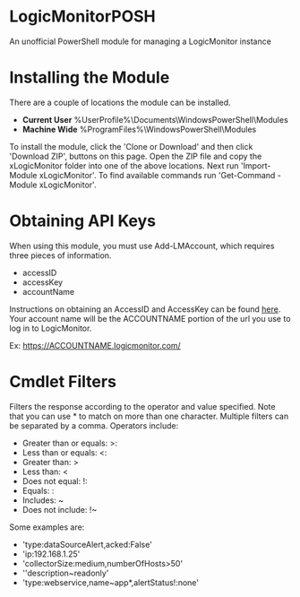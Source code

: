 # LogicMonitorPOSH
An unofficial PowerShell module for managing a LogicMonitor instance

# Installing the Module
There are a couple of locations the module can be installed.

* **Current User** %UserProfile%\Documents\WindowsPowerShell\Modules
* **Machine Wide** %ProgramFiles%\WindowsPowerShell\Modules

To install the module, click the 'Clone or Download' and then click 'Download ZIP', buttons on this page.  Open the ZIP file and copy the xLogicMonitor folder into one of the above locations.  Next run 'Import-Module xLogicMonitor'.  To find available commands run 'Get-Command -Module xLogicMonitor'.


# Obtaining API Keys
When using this module, you must use Add-LMAccount, which requires three pieces of information.

* accessID
* accessKey
* accountName

Instructions on obtaining an AccessID and AccessKey can be found [here](https://www.logicmonitor.com/support/settings/users-and-roles/api-tokens/).  Your account name will be the ACCOUNTNAME portion of the url you use to log in to LogicMonitor.

Ex: https://ACCOUNTNAME.logicmonitor.com/


# Cmdlet Filters
Filters the response according to the operator and value specified. Note that you can use * to match on more than one character. Multiple filters can be separated by a comma. Operators include:

* Greater than or equals: >:
* Less than or equals: <:
* Greater than: >
* Less than: <
* Does not equal: !:
* Equals: :
* Includes: ~
* Does not include: !~

Some examples are:

* 'type:dataSourceAlert,acked:False'
* 'ip:192.168.1.25'
* 'collectorSize:medium,numberOfHosts>50'
* ''description~readonly'
* 'type:webservice,name~app*,alertStatus!:none'